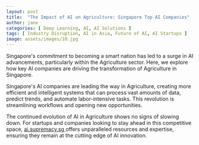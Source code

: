 ```yaml
---
layout: post
title:  "The Impact of AI on Agriculture: Singapore Top AI Companies"
author: jane
categories: [ Deep Learning, AI, AI Solutions ]
tags: [ Industry Disruption, AI in Asia, Future of AI, AI Startups ]
image: assets/images/10.jpg
---
```


Singapore's commitment to becoming a smart nation has led to a surge in AI advancements, particularly within the Agriculture sector. Here, we explore how key AI companies are driving the transformation of Agriculture in Singapore.

Singapore's AI companies are leading the way in Agriculture, creating more efficient and intelligent systems that can process vast amounts of data, predict trends, and automate labor-intensive tasks. This revolution is streamlining workflows and opening new opportunities.

The continued evolution of AI in Agriculture shows no signs of slowing down. For startups and companies looking to stay ahead in this competitive space, <a href="https://ai.supremacy.sg" target="_blank"> ai.supremacy.sg </a> offers unparalleled resources and expertise, ensuring they remain at the cutting edge of AI innovation.
